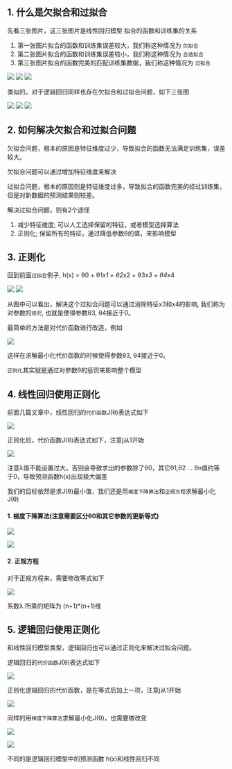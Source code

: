 ## 1. 什么是欠拟合和过拟合
先看三张图片，这三张图片是线性回归模型 拟合的函数和训练集的关系

1. 第一张图片拟合的函数和训练集误差较大，我们称这种情况为 `欠拟合`
2. 第二张图片拟合的函数和训练集误差较小，我们称这种情况为 `合适拟合`
3. 第三张图片拟合的函数完美的匹配训练集数据，我们称这种情况为 `过拟合`

![](http://52opencourse.com/?qa=blob&qa_blobid=14751694499845949021)
![](http://52opencourse.com/?qa=blob&qa_blobid=12431723891296509683)
![](http://52opencourse.com/?qa=blob&qa_blobid=6708796742440812238)

类似的，对于逻辑回归同样也存在欠拟合和过拟合问题，如下三张图

![](http://52opencourse.com/?qa=blob&qa_blobid=17500061470523325095)
![](http://52opencourse.com/?qa=blob&qa_blobid=4878699863271022498)
![](http://52opencourse.com/?qa=blob&qa_blobid=5605822270153742742)

## 2. 如何解决欠拟合和过拟合问题
欠拟合问题，根本的原因是特征维度过少，导致拟合的函数无法满足训练集，误差较大。

欠拟合问题可以通过增加特征维度来解决

过拟合问题，根本的原因则是特征维度过多，导致拟合的函数完美的经过训练集，但是对新数据的预测结果则较差。

解决过拟合问题，则有2个途径

1. 减少特征维度; 可以人工选择保留的特征，或者模型选择算法
2. 正则化; 保留所有的特征，通过降低参数θ的值，来影响模型

## 3. 正则化
回到前面`过拟合`例子, h(x) = θ0 + θ1*x1 + θ2*x2 + θ3*x3 + θ4*x4

![](http://52opencourse.com/?qa=blob&qa_blobid=6708796742440812238)
![](http://52opencourse.com/?qa=blob&qa_blobid=12431723891296509683)

从图中可以看出，解决这个过拟合问题可以通过消除特征x3和x4的影响, 我们称为对参数的`惩罚`, 也就是使得参数θ3, θ4接近于0。

最简单的方法是对代价函数进行改造，例如

![](http://52opencourse.com/?qa=blob&qa_blobid=14870802024620705686)

这样在求解最小化代价函数的时候使得参数θ3, θ4接近于0。

`正则化`其实就是通过对参数θ的惩罚来影响整个模型

## 4. 线性回归使用正则化
前面几篇文章中，线性回归的`代价函数`J(θ)表达式如下

![](https://camo.githubusercontent.com/69d7473a15e3ebc5f447bdf7d3091cc2eb0a4f8e/687474703a2f2f696d672e626c6f672e6373646e2e6e65742f3230313630343138313931333030333836)

正则化后，代价函数J(θ)表达式如下，注意j从1开始

![](http://52opencourse.com/?qa=blob&qa_blobid=5037788228953872473)

注意λ值不能设置过大，否则会导致求出的参数除了θ0，其它θ1,θ2 ... θn值约等于0，导致预测函数h(x)出现极大偏差

我们的目标依然是求J(θ)最小值，我们还是用`梯度下降算法`和`正规方程`求解最小化J(θ)

#### 1. 梯度下降算法(注意需要区分θ0和其它参数的更新等式)

![](http://52opencourse.com/?qa=blob&qa_blobid=12566518656416525815)

![](http://images.cnitblog.com/blog/575572/201311/09090536-29b9a7d7547b4080b5d405c62c521cf5.png)

#### 2. 正规方程
对于正规方程来，需要修改等式如下

![](http://52opencourse.com/?qa=blob&qa_blobid=3138763398201409294)

系数λ 所乘的矩阵为 (n+1)*(n+1)维

## 5. 逻辑回归使用正则化
和线性回归模型类型，逻辑回归也可以通过正则化来解决过拟合问题。

逻辑回归的`代价函数`J(θ)表达式如下

![](https://camo.githubusercontent.com/aef6db6086e6e651fdccb46e9c2b1f2fb72031f8/687474703a2f2f696d672e69743631302e636f6d2f696d6167652f696e666f352f65373734333062313463663534346564383862343239346166393236623663352e706e67)

正则化逻辑回归的代价函数，是在等式后加上一项，注意j从1开始

![](http://images.cnitblog.com/blog/575572/201311/09090741-a1c2933e3f664f6bb6084eeedcda7f86.png)

同样的用`梯度下降算法`求解最小化J(θ)，也需要做改变

![](http://52opencourse.com/?qa=blob&qa_blobid=17817426101792596197)

![](http://images.cnitblog.com/blog/575572/201311/09090536-29b9a7d7547b4080b5d405c62c521cf5.png)

不同的是逻辑回归模型中的预测函数 h(x)和线性回归不同
